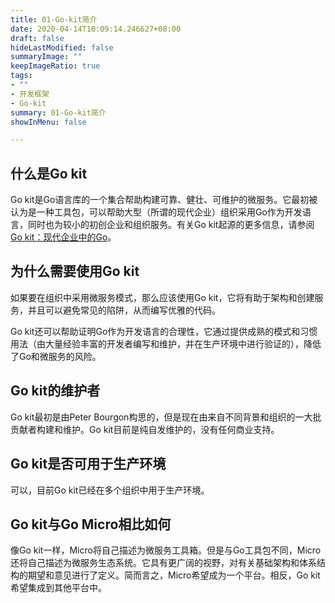 ```yaml
---
title: 01-Go-kit简介
date: 2020-04-14T10:09:14.246627+08:00
draft: false
hideLastModified: false
summaryImage: ""
keepImageRatio: true
tags:
- ""
- 开发框架
- Go-kit
summary: 01-Go-kit简介
showInMenu: false

---
```


## 什么是Go kit

Go kit是Go语言库的一个集合帮助构建可靠、健壮、可维护的微服务。它最初被认为是一种工具包，可以帮助大型（所谓的现代企业）组织采用Go作为开发语言，同时也为较小的初创企业和组织服务。有关Go kit起源的更多信息，请参阅[Go kit：现代企业中的Go](http://peter.bourgon.org/go-kit/)。

## 为什么需要使用Go kit

如果要在组织中采用微服务模式，那么应该使用Go kit，它将有助于架构和创建服务，并且可以避免常见的陷阱，从而编写优雅的代码。

Go kit还可以帮助证明Go作为开发语言的合理性，它通过提供成熟的模式和习惯用法（由大量经验丰富的开发者编写和维护，并在生产环境中进行验证的），降低了Go和微服务的风险。

## Go kit的维护者

Go kit最初是由Peter Bourgon构思的，但是现在由来自不同背景和组织的一大批贡献者构建和维护。Go kit目前是纯自发维护的，没有任何商业支持。

## Go kit是否可用于生产环境

可以，目前Go kit已经在多个组织中用于生产环境。

## Go kit与Go Micro相比如何

像Go kit一样，Micro将自己描述为微服务工具箱。但是与Go工具包不同，Micro还将自己描述为微服务生态系统。它具有更广阔的视野，对有关基础架构和体系结构的期望和意见进行了定义。简而言之，Micro希望成为一个平台。相反，Go kit希望集成到其他平台中。
